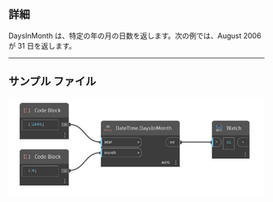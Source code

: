 ## 詳細
DaysInMonth は、特定の年の月の日数を返します。次の例では、August 2006 が 31 日を返します。
___
## サンプル ファイル

![DaysInMonth](./DSCore.DateTime.DaysInMonth_img.jpg)

